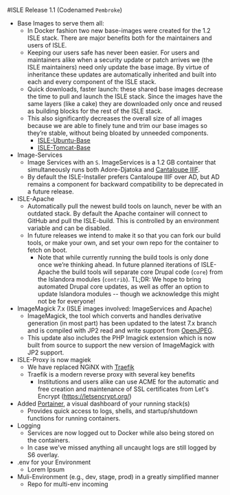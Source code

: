 #ISLE Release 1.1 (Codenamed `Pembroke`)

* Base Images to serve them all:
    * In Docker fashion two new base-images were created for the 1.2 ISLE stack. There are major benefits both for the maintainers and users of ISLE.
    * Keeping our users safe has never been easier.  For users and maintainers alike when a security update or patch arrives we (the ISLE maintainers) need only update the base image.  By virtue of inheritance these updates are automatically inherited and built into each and every component of the ISLE stack.
    * Quick downloads, faster launch: these shared base images decrease the time to pull and launch the ISLE stack.  Since the images have the same layers (like a cake) they are downloaded only once and reused as building blocks for the rest of the ISLE stack. 
    * This also significantly decreases the overall size of all images because we are able to finely tune and trim our base images so they’re stable, without being bloated by unneeded components.
        * [ISLE-Ubuntu-Base](https://github.com/Islandora-Collaboration-Group/isle-ubuntu-basebox)
        * [ISLE-Tomcat-Base](https://github.com/Islandora-Collaboration-Group/isle-tomcat) 
* Image-Services
    * Image Services with an `S`. ImageServices is a 1.2 GB container that simultaneously runs both Adore-Djatoka and [Cantaloupe IIIF](https://medusa-project.github.io/cantaloupe/).  
    * By default the ISLE-Installer prefers Cantaloupe IIIF over AD, but AD remains a component for backward compatibility to be deprecated in a future release.
* ISLE-Apache
    * Automatically pull the newest build tools on launch, never be with an outdated stack.  By default the Apache container will connect to GitHub and pull the ISLE-build.  This is controlled by an environment variable and can be disabled.
    * In future releases we intend to make it so that you can fork our build tools, or make your own, and set your own repo for the container to fetch on boot.
        * Note that while currently running the build tools is only done once we’re thinking ahead. In future planned iterations of ISLE-Apache the build tools will separate core Drupal code (`core`) from the Islandora modules (`contrib`).  TL;DR: We hope to bring automated Drupal core updates, as well as offer an option to update Islandora modules -- though we acknowledge this might not be for everyone!
* ImageMagick 7.x (ISLE images involved: ImageServices and Apache) 
    * ImageMagick, the tool which converts and handles derivative generation (in most part) has been updated to the latest 7.x branch and is compiled with JP2 read and write support from [OpenJPEG](http://www.openjpeg.org/). 
    * This update also includes the PHP Imagick extension which is now built from source to support the new version of ImageMagick with JP2 support.
* ISLE-Proxy is now magiek 
    * We have replaced NGiNX with [Traefik](https://traefik.io/) 
    * Traefik is a modern reverse proxy with several key benefits
        * Institutions and users alike can use ACME for the automatic and free creation and maintenance of SSL certificates from Let's Encrypt (https://letsencrypt.org/)
* Added [Portainer](https://portainer.io), a visual dashboard of your running stack(s)
    * Provides quick access to logs, shells, and startup/shutdown functions for running containers.
* Logging
    * Services are now logged out to Docker while also being stored on the containers.
    * In case we’ve missed anything all uncaught logs are still logged by S6 overlay.
* .env for your Environment
    * Lorem Ipsum
* Muli-Environment (e.g., dev, stage, prod) in a greatly simplified manner
    * Repo for multi-env incoming
